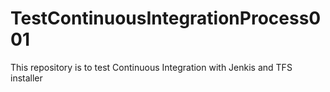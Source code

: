 # TestContinuousIntegrationProcess001
This repository is to test Continuous Integration with Jenkis and TFS installer
